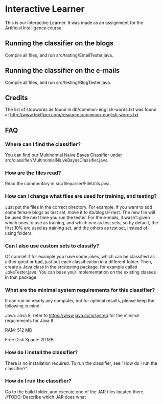 # Interactive Learner
This is our Interactive Learner. It was made as an assignment for the Artificial Intelligence course. 

## Running the classifier on the blogs
Compile all files, and run src/testing/EmailTester.java.

## Running the classifier on the e-mails
Compile all files, and run src/testing/BlogTester.java.

## Credits
The list of stopwords as found in db/common-english-words.txt was found at http://www.textfixer.com/resources/common-english-words.txt

## FAQ

### Where can I find the classifier?
You can find our Multinomial Naive Bayes Classifier under src/classifier/MultinomialNaiveBayesClassifier.java.

### How are the files read?
Read the commentary in src/fileparser/FileUtils.java.

### How can I change what files are used for training, and testing?
Just put the files in the correct directory. For example, if you want to add some female blogs as test set, move it to db/blogs/F/test. The new file will be used the next time you run the tester. For the e-mails, it wasn't given which ones to use as training, and which one as test sets, so by default, the first 10% are used as training set, and the others as test set, instead of using folders.

### Can I also use custom sets to classify?
Of course! If for example you have some jokes, which can be classified as either good or bad, just put each classification in a different folder. Then, create a Java class in the src/testing package, for example called JokeTester.java. You can base your implementation on the existing classes in that package. 

### What are the minimal system requirements for this classifier?
It can run on nearly any computer, but for optimal results, please keep the following in mind:

Java: Java 8, refer to https://www.java.com/sysreq for the minimal requirements for Java 8

RAM: 512 MB

Free Disk Space: 20 MB

### How do I install the classifier?
There is no installation required. To run the classifier, see "How do I run the classifier?".

### How do I run the classifier?
Go to the build folder, and execute one of the JAR files located there.
//TODO: Describe which JAR does what
